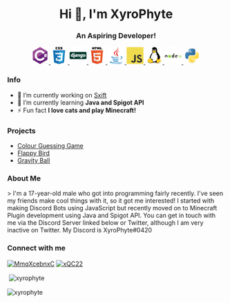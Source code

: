 <h1 align="center">Hi 👋, I'm XyroPhyte</h1>
<h3 align="center">An Aspiring Developer!</h3>

<p align="center"> <a href="https://www.w3schools.com/cs/" target="_blank"> <img src="https://raw.githubusercontent.com/devicons/devicon/master/icons/csharp/csharp-original.svg" alt="csharp" width="40" height="40"/> </a> <a href="https://www.w3schools.com/css/" target="_blank"> <img src="https://raw.githubusercontent.com/devicons/devicon/master/icons/css3/css3-original-wordmark.svg" alt="css3" width="40" height="40"/> </a> <a href="https://www.djangoproject.com/" target="_blank"> <img src="https://raw.githubusercontent.com/devicons/devicon/master/icons/django/django-original.svg" alt="django" width="40" height="40"/> </a> <a href="https://www.w3.org/html/" target="_blank"> <img src="https://raw.githubusercontent.com/devicons/devicon/master/icons/html5/html5-original-wordmark.svg" alt="html5" width="40" height="40"/> </a> <a href="https://www.java.com" target="_blank"> <img src="https://raw.githubusercontent.com/devicons/devicon/master/icons/java/java-original.svg" alt="java" width="40" height="40"/> </a> <a href="https://developer.mozilla.org/en-US/docs/Web/JavaScript" target="_blank"> <img src="https://raw.githubusercontent.com/devicons/devicon/master/icons/javascript/javascript-original.svg" alt="javascript" width="40" height="40"/> </a> <a href="https://www.linux.org/" target="_blank"> <img src="https://raw.githubusercontent.com/devicons/devicon/master/icons/linux/linux-original.svg" alt="linux" width="40" height="40"/> </a> <a href="https://nodejs.org" target="_blank"> <img src="https://raw.githubusercontent.com/devicons/devicon/master/icons/nodejs/nodejs-original-wordmark.svg" alt="nodejs" width="40" height="40"/> </a> <a href="https://www.python.org" target="_blank"> <img src="https://raw.githubusercontent.com/devicons/devicon/master/icons/python/python-original.svg" alt="python" width="40" height="40"/> </a> </p>

<h3 align="left">Info</h3>

- 🔭 I’m currently working on [Sxift](https://github.com/XyroPhyte/SxiftSpigotPlugin)
- 🌱 I’m currently learning **Java and Spigot API**
- ⚡ Fun fact **I love cats and play Minecraft!**

<h3 align="left">Projects</h3>

- [Colour Guessing Game](https://github.com/XyroPhyte/Color-Game)
- [Flappy Bird](https://github.com/XyroPhyte/FlappyBird)
- [Gravity Ball](https://github.com/XyroPhyte/GravityBall)

<h3 align="left">About Me</h3>
> I'm a 17-year-old male who got into programming fairly recently. I've seen my friends make cool things with it, so it got me interested! I started with making Discord Bots using JavaScript but recently moved on to Minecraft Plugin development using Java and Spigot API. You can get in touch with me via the Discord Server linked below or Twitter, although I am very inactive on Twitter. My Discord is XyroPhyte#0420

<h3 align="left">Connect with me</h3>
<p align="left">
<a href="https://discord.gg/MmqXcebnxC" target="blank"><img align="center" src="https://i.imgur.com/O3OesSw.png" alt="MmqXcebnxC" height="30" width="25" /></a>
<a href="https://twitter.com/xQC22" target="blank"><img align="center" src="https://i.imgur.com/lgY0ieK.png" alt="xQC22" height="35" width="35" /></a>
</p>


<p>&nbsp;<img align="center" src="https://github-readme-stats.vercel.app/api?username=xyrophyte&show_icons=true&theme=dark&hide_border=true&locale=en" alt="xyrophyte" /></p>

<p><img align="center" src="https://github-readme-stats.vercel.app/api/top-langs?username=xyrophyte&show_icons=true&theme=dark&hide_border=true&locale=en&layout=compact" alt="xyrophyte" /></p>
